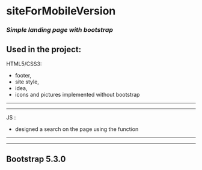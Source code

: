 # siteForMobileVersion

### *Simple landing page with bootstrap*

Used in the project:
---
HTML5/CSS3: 
+ footer, 
+ site style, 
+ idea, 
+ icons and pictures implemented without bootstrap
---
---
JS :
+ designed a search on the page using the function
---
---
Bootstrap 5.3.0
---
